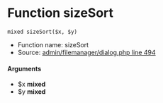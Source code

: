 Function sizeSort
===========================





    mixed sizeSort($x, $y)

* Function name: sizeSort
* Source: [admin/filemanager/dialog.php line 494](https://github.com/PrestaShop/PrestaShop/blob/1.6.1.1/admin/filemanager/dialog.php#L494)

#### Arguments
* $x **mixed**
* $y **mixed**

